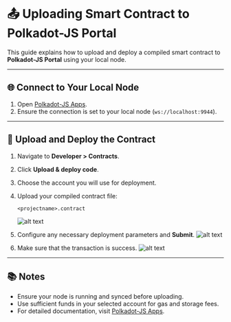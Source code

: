 # 📤 Uploading Smart Contract to Polkadot-JS Portal

This guide explains how to upload and deploy a compiled smart contract to **Polkadot-JS Portal** using your local node.

---

## 🌐 Connect to Your Local Node

1. Open [Polkadot-JS Apps](https://polkadot.js.org/apps/#/explorer?rpc=ws://localhost:9944).
2. Ensure the connection is set to your local node (`ws://localhost:9944`).

---

## 📑 Upload and Deploy the Contract

1. Navigate to **Developer > Contracts**.
2. Click **Upload & deploy code**.
3. Choose the account you will use for deployment.
4. Upload your compiled contract file:

   ```
   <projectname>.contract
   ```
   ![alt text](https://github.com/user-attachments/assets/52f94976-4cdc-4cbb-8e3a-c22492b04dc0 "Upload smart contract")
5. Configure any necessary deployment parameters and **Submit**.
   ![alt text](https://github.com/user-attachments/assets/39e2292c-3868-4251-93ab-d916f8b7a9b2 "Sign and submit")
6. Make sure that the transaction is success.
   ![alt text](https://github.com/user-attachments/assets/21afac2c-cba3-4fcd-b157-c7c906631db6 "Sign and submit")

---

## 📚 Notes

* Ensure your node is running and synced before uploading.
* Use sufficient funds in your selected account for gas and storage fees.
* For detailed documentation, visit [Polkadot-JS Apps](https://polkadot.js.org/apps/).
